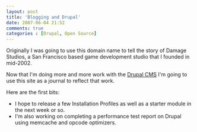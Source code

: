 ```yaml
---
layout: post
title: 'Blogging and Drupal'
date: 2007-06-04 21:52
comments: true
categories : [Drupal, Open Source]
---  
```


Originally I was going to use this domain name to tell the story of Damage Studios, a San Francisco based game development studio that I founded in mid-2002. 

Now that I'm doing more and more work with the <a href="http://drupal.org">Drupal CMS</a> I'm going to use this site as a journal to reflect that work. 

Here are the first bits:
<ul>
<li>I hope to release a few Installation Profiles as well as a starter module in the next week or so.
<li>I'm also working on completing a performance test report on Drupal using memcache and opcode optimizers.
</ul>

